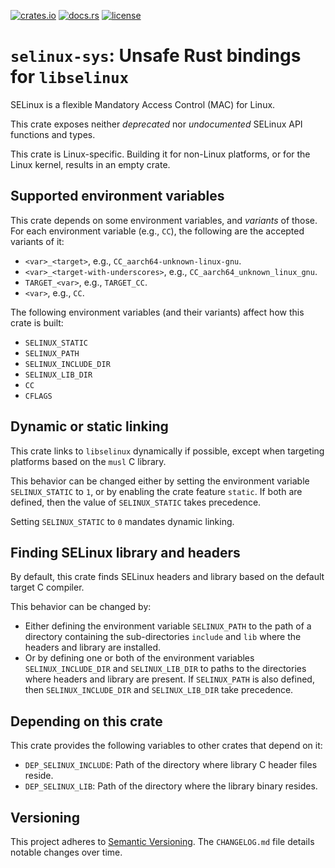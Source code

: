 [![crates.io](https://img.shields.io/crates/v/selinux-sys.svg)](https://crates.io/crates/selinux-sys)
[![docs.rs](https://docs.rs/selinux-sys/badge.svg)](https://docs.rs/selinux-sys)
[![license](https://img.shields.io/github/license/koutheir/selinux-sys?color=black)](https://raw.githubusercontent.com/koutheir/selinux-sys/master/LICENSE.md)

# `selinux-sys`: Unsafe Rust bindings for `libselinux`

SELinux is a flexible Mandatory Access Control (MAC) for Linux.

This crate exposes neither *deprecated* nor *undocumented* SELinux API functions
and types.

This crate is Linux-specific. Building it for non-Linux platforms, or for
the Linux kernel, results in an empty crate.

## Supported environment variables

This crate depends on some environment variables, and *variants* of those.
For each environment variable (e.g., `CC`), the following are the accepted
variants of it:
- `<var>_<target>`, e.g., `CC_aarch64-unknown-linux-gnu`.
- `<var>_<target-with-underscores>`, e.g., `CC_aarch64_unknown_linux_gnu`.
- `TARGET_<var>`, e.g., `TARGET_CC`.
- `<var>`, e.g., `CC`.

The following environment variables (and their variants) affect how this crate
is built:
- `SELINUX_STATIC`
- `SELINUX_PATH`
- `SELINUX_INCLUDE_DIR`
- `SELINUX_LIB_DIR`
- `CC`
- `CFLAGS`

## Dynamic or static linking

This crate links to `libselinux` dynamically if possible, except when targeting
platforms based on the `musl` C library.

This behavior can be changed either by setting the environment variable
`SELINUX_STATIC` to `1`, or by enabling the crate feature `static`.
If both are defined, then the value of `SELINUX_STATIC` takes precedence.

Setting `SELINUX_STATIC` to `0` mandates dynamic linking.

## Finding SELinux library and headers

By default, this crate finds SELinux headers and library based on the default
target C compiler.

This behavior can be changed by:
- Either defining the environment variable `SELINUX_PATH` to the path of
  a directory containing the sub-directories `include` and `lib` where
  the headers and library are installed.
- Or by defining one or both of the environment variables `SELINUX_INCLUDE_DIR`
  and `SELINUX_LIB_DIR` to paths to the directories where headers and library
  are present. If `SELINUX_PATH` is also defined, then `SELINUX_INCLUDE_DIR`
  and `SELINUX_LIB_DIR` take precedence.

## Depending on this crate

This crate provides the following variables to other crates that depend on it:
- `DEP_SELINUX_INCLUDE`: Path of the directory where library C header files reside.
- `DEP_SELINUX_LIB`: Path of the directory where the library binary resides.

## Versioning

This project adheres to [Semantic Versioning].
The `CHANGELOG.md` file details notable changes over time.

[Semantic Versioning]: https://semver.org/spec/v2.0.0.html
